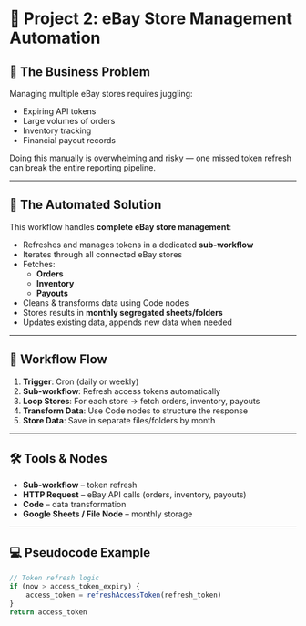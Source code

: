 # 🛒 Project 2: eBay Store Management Automation

## 🧩 The Business Problem
Managing multiple eBay stores requires juggling:
- Expiring API tokens
- Large volumes of orders
- Inventory tracking
- Financial payout records

Doing this manually is overwhelming and risky — one missed token refresh can break the entire reporting pipeline.

---

## 🚀 The Automated Solution
This workflow handles **complete eBay store management**:
- Refreshes and manages tokens in a dedicated **sub-workflow**
- Iterates through all connected eBay stores
- Fetches:
  - **Orders**
  - **Inventory**
  - **Payouts**
- Cleans & transforms data using Code nodes
- Stores results in **monthly segregated sheets/folders**
- Updates existing data, appends new data when needed

---

## 🔄 Workflow Flow
1. **Trigger**: Cron (daily or weekly)  
2. **Sub-workflow**: Refresh access tokens automatically  
3. **Loop Stores**: For each store → fetch orders, inventory, payouts  
4. **Transform Data**: Use Code nodes to structure the response  
5. **Store Data**: Save in separate files/folders by month  

---

## 🛠 Tools & Nodes
- **Sub-workflow** – token refresh  
- **HTTP Request** – eBay API calls (orders, inventory, payouts)  
- **Code** – data transformation  
- **Google Sheets / File Node** – monthly storage  

---

## 💻 Pseudocode Example
```js
// Token refresh logic
if (now > access_token_expiry) {
    access_token = refreshAccessToken(refresh_token)
}
return access_token
